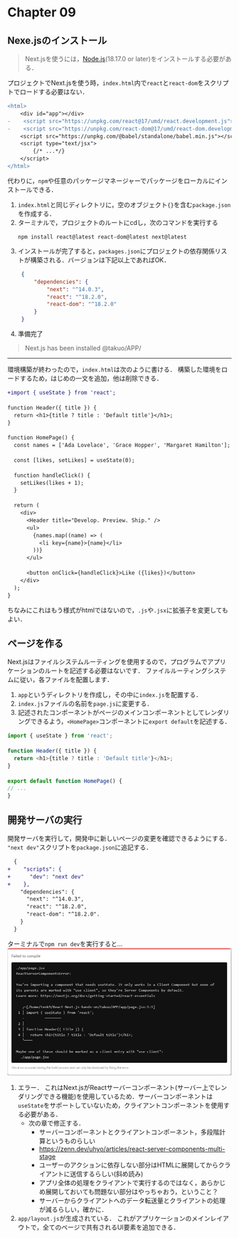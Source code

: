 # Chapter 09
## Nexe.jsのインストール
> Next.jsを使うには，[Node.js][Node.js_install](18.17.0 or later)をインストールする必要がある．

プロジェクトでNext.jsを使う時，`index.html`内で`react`と`react-dom`をスクリプトでロードする必要はない．
```diff html
<html>
    <div id="app"></div>
-    <script src="https://unpkg.com/react@17/umd/react.development.js"></script>
-    <script src="https://unpkg.com/react-dom@17/umd/react-dom.development.js"></script>
    <script src="https://unpkg.com/@babel/standalone/babel.min.js"></script>
    <script type="text/jsx">
        {/* ...*/}
    </script>
</html>
```
代わりに，`npm`や任意のパッケージマネージャーでパッケージをローカルにインストールできる．
1. `index.html`と同じディレクトリに，空のオブジェクト`{}`を含む`package.json`を作成する．
2. ターミナルで，プロジェクトのルートにcdし，次のコマンドを実行する
   ```shell
   npm install react@latest react-dom@latest next@latest
   ```
3. インストールが完了すると，`packages.json`にプロジェクトの依存関係リストが構築される．バージョンは下記以上であればOK．
   ```json
    {
        "dependencies": {
            "next": "^14.0.3",
            "react": "^18.2.0",
            "react-dom": "^18.2.0"
        }
    }
   ```
4. 準備完了
   
> Next.js has been installed @takuo/APP/
---
環境構築が終わったので，`index.html`は次のように書ける．
構築した環境をロードするため，はじめの一文を追加，他は削除できる．
```diff js
+import { useState } from 'react';
 
function Header({ title }) {
  return <h1>{title ? title : 'Default title'}</h1>;
}
 
function HomePage() {
  const names = ['Ada Lovelace', 'Grace Hopper', 'Margaret Hamilton'];
 
  const [likes, setLikes] = useState(0);
 
  function handleClick() {
    setLikes(likes + 1);
  }
 
  return (
    <div>
      <Header title="Develop. Preview. Ship." />
      <ul>
        {names.map((name) => (
          <li key={name}>{name}</li>
        ))}
      </ul>
 
      <button onClick={handleClick}>Like ({likes})</button>
    </div>
  );
}
```
ちなみにこれはもう様式がhtmlではないので，`.js`や`.jsx`に拡張子を変更してもよい．

## ページを作る
Next.jsはファイルシステムルーティングを使用するので，プログラムでアプリケーションのルートを記述する必要はないです．
ファイルルーティングシステムに従い，各ファイルを配置します．

1. `app`というディレクトリを作成し，その中に`index.js`を配置する．
2. `index.js`ファイルの名前を`page.js`に変更する．
3. 記述されたコンポーネントがページのメインコンポーネントとしてレンダリングできるよう，`<HomePage>`コンポーネントに`export default`を記述する．
  ```js:app/page.js
  import { useState } from 'react';

  function Header({ title }) {
    return <h1>{title ? title : 'Default title'}</h1>;
  }

  export default function HomePage() {
  // ...
  }
  ```
## 開発サーバの実行
開発サーバを実行して，開発中に新しいページの変更を確認できるようにする．
`"next dev"`スクリプトを`package.json`に追記する．
```diff js
  {
+    "scripts": {
+      "dev": "next dev"
+    },
    "dependencies": {
      "next": "^14.0.3",
      "react": "^18.2.0",
      "react-dom": "^18.2.0".
    }
  }
```
ターミナルで`npm run dev`を実行すると…
![err][err_fig]
1. エラー．
   これはNext.jsがReactサーバーコンポーネント(サーバー上でレンダリングできる機能)を使用しているため．サーバーコンポーネントは`useState`をサポートしていないため，クライアントコンポーネントを使用する必要がある．
   - 次の章で修正する．
     - サーバーコンポーネントとクライアントコンポーネント，多段階計算というものらしい
     - https://zenn.dev/uhyo/articles/react-server-components-multi-stage
     - ユーザーのアクションに依存しない部分はHTMLに展開してからクライアントに送信するらしい(斜め読み)
     - アプリ全体の処理をクライアントで実行するのではなく，あらかじめ展開しておいても問題ない部分はやっちゃおう，ということ？
     - サーバーからクライアントへのデータ転送量とクライアントの処理が減るらしい，確かに．
2. `app/layout.js`が生成されている．
   これがアプリケーションのメインレイアウトで，全てのページで共有されるUI要素を追加できる．



[Node.js_install]: https://nodejs.org/en/
[err_fig]: ./err.png
